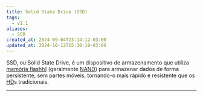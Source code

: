 ```yaml
---
title: Solid State Drive (SSD)
tags:
  - v1.1
aliases:
  - SSD
created_at: 2024-09-04T23:14:12-03:00
updated_at: 2024-10-12T15:10:19-03:00
---
```


SSD, ou Solid State Drive, é um dispositivo de armazenamento que utiliza [memória flashh](Memoria_flash.md)] (geralmente [NAND](NAND.md)) para armazenar dados de forma persistente, sem partes móveis, tornando-o mais rápido e resistente que os [HD](Hard_disk_drive.md)s tradicionais.

---

